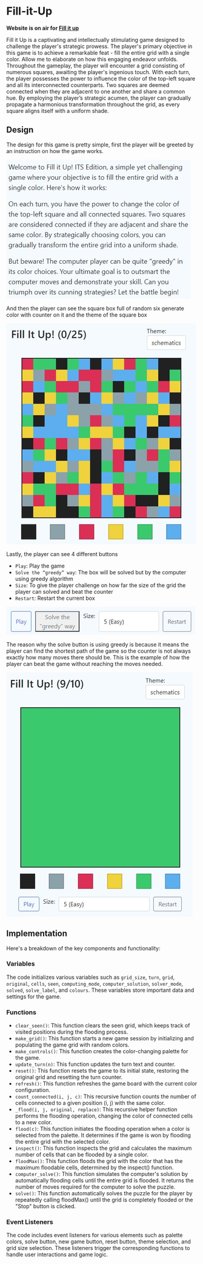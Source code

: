 # Fill-it-Up
**Website is on air for <a href="https://yaboidimsum.github.io/Fill-it-Up/">Fill it up </a>**

Fill it Up is a captivating and intellectually stimulating game designed to challenge the player's strategic prowess. The player's primary objective in this game is to achieve a remarkable feat - fill the entire grid with a single color. Allow me to elaborate on how this engaging endeavor unfolds. Throughout the gameplay, the player will encounter a grid consisting of numerous squares, awaiting the player's ingenious touch. With each turn, the player possesses the power to influence the color of the top-left square and all its interconnected counterparts. Two squares are deemed connected when they are adjacent to one another and share a common hue. By employing the player’s strategic acumen, the player can gradually propagate a harmonious transformation throughout the grid, as every square aligns itself with a uniform shade.

## Design
The design for this game is pretty simple, first the player will be greeted by an instruction on how the game works.

<img src="/image/description.jpg" alt="Alt text" title="Description of Fill it Up">

And then the player can see the square box full of random six generate color with counter on it and the theme of the square box

<img src="/image/fillitup-box.jpg" alt="Alt text" title="Description of Fill it Up">

Lastly, the player can see 4 different buttons 
- ``Play``: Play the game
- ``Solve the “greedy” way``: The box will be solved but by the computer using greedy algorithm
- ``Size``: To give the player challenge on how far the size of the grid the player can solved and beat the counter
- ``Restart``: Restart the current box

<img src="/image/buttons.jpg" alt="Alt text" title="Description of Fill it Up">

The reason why the solve button is using greedy is because it means the player can find the shortest path of the game so the counter is not always exactly how many moves there should be.
This is the example of how the player can beat the game without reaching the moves needed.

<img src="/image/player-play.jpg" alt="Alt text" title="Description of Fill it Up">

## Implementation
Here's a breakdown of the key components and functionality:

### Variables
The code initializes various variables such as ``grid_size``, ``turn``, ``grid``, ``original``, ``cells``, ``seen``, ``computing_mode``, ``computer_solution``, ``solver_mode``, ``solved``, ``solve_label``, and ``colours``. These variables store important data and settings for the game.

### Functions
- ``clear_seen()``: This function clears the seen grid, which keeps track of visited positions during the flooding process.
- ``make_grid()``: This function starts a new game session by initializing and populating the game grid with random colors.
- ``make_controls()``: This function creates the color-changing palette for the game.
- ``update_turn(n)``: This function updates the turn text and counter.
- ``reset()``: This function resets the game to its initial state, restoring the original grid and resetting the turn counter.
- ``refresh()``: This function refreshes the game board with the current color configuration.
- ``count_connected(i, j, c)``: This recursive function counts the number of cells connected to a given position (i, j) with the same color.
- ``_flood(i, j, original, replace)``: This recursive helper function performs the flooding operation, changing the color of connected cells to a new color.
- ``flood(c)``: This function initiates the flooding operation when a color is selected from the palette. It determines if the game is won by flooding the entire grid with the selected color.
- ``inspect()``: This function inspects the grid and calculates the maximum number of cells that can be flooded by a single color.
- ``floodMax()``: This function floods the grid with the color that has the maximum floodable cells, determined by the inspect() function.
- ``computer_solve()``: This function simulates the computer's solution by automatically flooding cells until the entire grid is flooded. It returns the number of moves required for the computer to solve the puzzle.
- ``solve()``: This function automatically solves the puzzle for the player by repeatedly calling floodMax() until the grid is completely flooded or the "Stop" button is clicked.

### Event Listeners 
The code includes event listeners for various elements such as palette colors, solve button, new game button, reset button, theme selection, and grid size selection. These listeners trigger the corresponding functions to handle user interactions and game logic.
